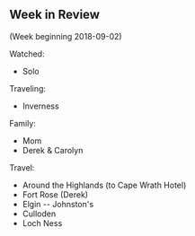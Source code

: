 ## Week in Review

(Week beginning 2018-09-02)

Watched:
* Solo

Traveling:
* Inverness

Family:
* Mom
* Derek & Carolyn

Travel:
* Around the Highlands (to Cape Wrath Hotel)
* Fort Rose (Derek)
* Elgin -- Johnston's
* Culloden
* Loch Ness
